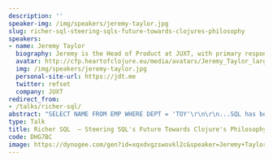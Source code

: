 ```yaml
---
description: ''
speaker-img: /img/speakers/jeremy-taylor.jpg
slug: richer-sql-steering-sqls-future-towards-clojures-philosophy
speakers:
- name: Jeremy Taylor
  biography: Jeremy is the Head of Product at JUXT, with primary responsibility for XTDB. Jeremy has been digging into databases and "tools for thought" for much of his career. He was initially drawn to Clojure for the Datalog, but stayed for the parens.
  avatar: http://cfp.heartofclojure.eu/media/avatars/Jeremy_Taylor_large_Q3rolwc.jpg
  img: /img/speakers/jeremy-taylor.jpg
  personal-site-url: https://jdt.me
  twitter: refset
  company: JUXT
redirect_from:
- /talks/richer-sql/
abstract: "SELECT NAME FROM EMP WHERE DEPT = 'TOY'\r\n\r\n...SQL has been celebrating its 50th birthday this year, and this original query still runs flawlessly across countless implementations - an impressive milestone in the world of software that nobody could have predicted back in 1974. SQL is the most potent example of declarative programming and backwards compatibility.\r\n\r\nHowever SQL's continued dominance and legacy has not been without significant downsides. Mountains of complexity has been built, and continues to be built, upon its sprawling, anachronistic designs.\r\n\r\nIn search of some antidote to SQL's myriad issues the Clojure community has always been a vibrant melting pot of visions and attempts to tame SQL or surpass it entirely.\r\n\r\nThe XTDB team has spent the past 3 years working on _evolving_ SQL to make it more compatible with Clojure's philosophy and in this talk we will take a tour through how this is achieved and where it might lead."
type: Talk
title: Richer SQL  — Steering SQL's Future Towards Clojure's Philosophy
code: DHG7BC
image: https://dynogee.com/gen?id=xqxdvgzswovkl2c&speaker=Jeremy+Taylor+%28JUXT%29&title=Richer+SQL++%E2%80%94+Steering+SQL%27s+Future+Towards+Clojure%27s+Philosophy&type=Talk&img=https%3A//2024.heartofclojure.eu/img/speakers/jeremy-taylor.jpg%3Fv%3D1725345969852
---
```

